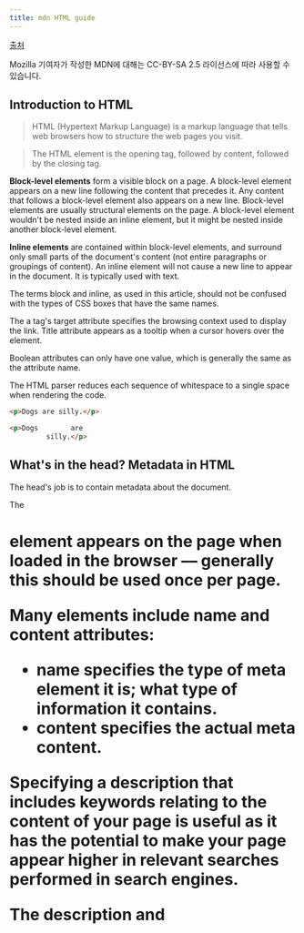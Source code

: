 ```yaml
---
title: mdn HTML guide
---
```


[출처](https://developer.mozilla.org/en-US/docs/Learn/HTML)

Mozilla 기여자가 작성한 MDN에 대해는 CC-BY-SA 2.5 라이선스에 따라 사용할 수 있습니다.

## Introduction to HTML

> HTML (Hypertext Markup Language) is a markup language that tells web browsers how to structure the web pages you visit.

> The HTML element is the opening tag, followed by content, followed by the closing tag.

**Block-level elements** form a visible block on a page. A block-level element appears on a new line following the content that precedes it. Any content that follows a block-level element also appears on a new line. Block-level elements are usually structural elements on the page. A block-level element wouldn't be nested inside an inline element, but it might be nested inside another block-level element.

**Inline elements** are contained within block-level elements, and surround only small parts of the document's content (not entire paragraphs or groupings of content). An inline element will not cause a new line to appear in the document. It is typically used with text.

The terms block and inline, as used in this article, should not be confused with the types of CSS boxes that have the same names.

The a tag's target attribute specifies the browsing context used to display the link. Title attribute appears as a tooltip when a cursor hovers over the element.

Boolean attributes can only have one value, which is generally the same as the attribute name.

The HTML parser reduces each sequence of whitespace to a single space when rendering the code. 

```html
<p>Dogs are silly.</p>

<p>Dogs        are
         silly.</p>
```

## What's in the head? Metadata in HTML

The head's job is to contain metadata about the document.

The <h1> element appears on the page when loaded in the browser — generally this should be used once per page.

Many <meta> elements include name and content attributes:
- name specifies the type of meta element it is; what type of information it contains.
- content specifies the actual meta content.

Specifying a description that includes keywords relating to the content of your page is useful as it has the potential to make your page appear higher in relevant searches performed in search engines.

The description <meta> and <title> element content used in the search result.

구글에서 밑에 줄줄이 같이 뜨는걸 sitelink라고 한다. [Google webmaster tool](https://search.google.com/search-console/about?hl=en)에서 설정도 가능하다. 

> Open Graph Data is a metadata protocol that Facebook invented to provide richer metadata for websites.

The script element should also go into the head, and should include a src attribute containing the path to the JavaScript you want to load, and defer, which basically instructs the browser to load the JavaScript after the page has finished parsing the HTML. defer를 써서 하라는게 신기!

Finally, it's worth mentioning that you can (and really should) set the language of your page.

## HTML text fundamentals

- Preferably, you should use a single <h1> per page—this is the top level heading, and all others sit below this in the hierarchy.
- Make sure you use the headings in the correct order in the hierarchy. Don't use <h3> elements to represent subheadings, followed by <h2> elements to represent sub-subheadings—that doesn't make sense and will lead to weird results.
- Of the six heading levels available, you should aim to use **no more than three per page**, unless you feel it is necessary. Documents with many levels (for example, a deep heading hierarchy) become unwieldy and difficult to navigate. On such occasions, it is advisable to spread the content over multiple pages if possible.

[How Long Do Users Stay on Web Pages?](https://www.nngroup.com/articles/how-long-do-users-stay-on-web-pages/)

Search engines indexing your page consider the contents of headings as important keywords for influencing the page's search rankings.

This is a <span> element. It has no semantics. You use it to wrap content when you want to apply CSS to it (or do something to it with JavaScript) without giving it any extra meaning.

You shouldn't use <em> purely to get italic styling. To do that, you'd use a <span> element and some CSS, or perhaps an <i> element.

It's only appropriate to use <b>, <i>, or <u> to convey a meaning traditionally conveyed with bold, italics, or underline when there isn't a more suitable element; and there usually is??

People strongly associate underlining with hyperlinks. Therefore, on the web, it's best to only underline links.

## Creating hyperlinks

> href attribute, also known as a Hypertext Reference, or target

Almost any content can be made into a link, even block-level elements. 

```html
<a href="https://www.mozilla.org/en-US/">
  <img src="mozilla-image.png" alt="Mozilla homepage">
</a>
```

In a real website, index.html would be our home page or landing page (a web page that serves as the entry point for a website or a particular section of a website.).

It's possible to link to a specific part of an HTML document, known as a document fragment, rather than just to the top of the document. To do this you first have to assign an id attribute to the element you want to link to. 

```html
<h2 id="Mailing_address">Mailing address</h2>

<p>Want to write us a letter? Use our <a href="contacts.html#Mailing_address">mailing address</a>.</p>
```

Search engines use link text to index target files, so it is a good idea to include keywords in your link text to effectively describe what is being linked to.

```html
<!-- Good -->
<p><a href="https://www.mozilla.org/firefox/">
  Download Firefox
</a></p>
<!-- Bad -->
<p><a href="https://www.mozilla.org/firefox/">
  Click here
</a>
to download Firefox</p>
```

Linking to non-HTML resources — leave clear signposts
- Play the car game (requires Flash)

Use the download attribute when linking to a download

## Advanced text formatting

> The purpose of **description lists** is to mark up a set of items and their associated descriptions, such as terms and definitions, or questions and answers. 

```html
<dl>
  <dt>soliloquy</dt>
  <dd>In drama, where a character speaks to themselves, representing their inner thoughts or feelings and in the process relaying them to the audience (but not to other characters.)</dd>
  <dt>monologue</dt>
  <dd>In drama, where a character speaks their thoughts out loud to share them with the audience and any other characters present.</dd>
  <dt>aside</dt>
  <dd>In drama, where a character shares a comment only with the audience for humorous or dramatic effect. This is usually a feeling, thought, or piece of additional background information.</dd>
</dl>
```

block level content -> <blockquote>
inline -> <q>

There is no way to get the browser to display the contents of cite, without writing your own solution using JavaScript or CSS.

There is a <cite> element meant to contain the title of the resource being quoted.

```html
<p>According to the <a href="/en-US/docs/Web/HTML/Element/blockquote">
<cite>MDN blockquote page</cite></a>:
</p>

<blockquote cite="https://developer.mozilla.org/en-US/docs/Web/HTML/Element/blockquote">
  <p>The <strong>HTML <code>&lt;blockquote&gt;</code> Element</strong> (or <em>HTML Block
  Quotation Element</em>) indicates that the enclosed text is an extended quotation.</p>
</blockquote>

<p>The quote element — <code>&lt;q&gt;</code> — is <q cite="https://developer.mozilla.org/en-US/docs/Web/HTML/Element/q">intended
for short quotations that don't require paragraph breaks.</q></p>
```

Another fairly common element you'll meet when looking around the Web is <abbr> — this is used to wrap around an abbreviation or acronym.

컨텐츠의 발음/표시에 대한 힌트를 준다. 

```html
<p>I think <abbr title="Reverend">Rev.</abbr> Green did it in the kitchen with the chainsaw.</p>
```

HTML has an element for marking up contact details — <address>.

```html
<address>
  Page written by <a href="../authors/chris-mills/">Chris Mills</a>.
</address>
```

The <address> element should only be used to provide contact information for the document contained with the nearest <article> or <body> element. It would be correct to use it in the footer of a site to include the contact information of the entire site, or inside an article for the contact details of the author, but not to mark up a list of addresses unrelated to the content of that page.

You will occasionally need to use superscript and subscript.

There are a number of elements available for marking up computer code using HTML. code, pre, var, kbd, samp...

HTML also provides the <time> element for marking up times and dates in a machine-readable format. For example:

```html
<time datetime="2016-01-20">20 January 2016</time>
```

### Document and website structure


